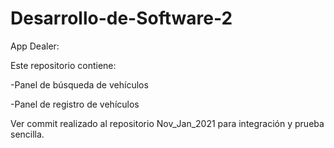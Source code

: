 # Desarrollo-de-Software-2

App Dealer:


Este repositorio contiene:

-Panel de búsqueda de vehículos

-Panel de registro de vehículos

Ver commit realizado al repositorio Nov_Jan_2021 para integración y prueba sencilla.
